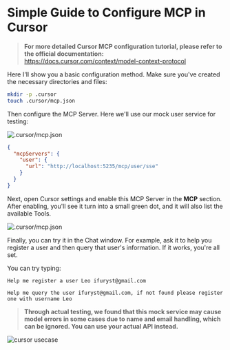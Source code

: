 # Simple Guide to Configure MCP in Cursor

> **For more detailed Cursor MCP configuration tutorial, please refer to the official documentation:**  
> https://docs.cursor.com/context/model-context-protocol

Here I'll show you a basic configuration method. Make sure you've created the necessary directories and files:

```bash
mkdir -p .cursor
touch .cursor/mcp.json
```

Then configure the MCP Server. Here we'll use our mock user service for testing:

![.cursor/mcp.json](/img/cursor.mcp.json.png)

```json
{
  "mcpServers": {
    "user": {
      "url": "http://localhost:5235/mcp/user/sse"
    }
  }
}
```

Next, open Cursor settings and enable this MCP Server in the **MCP** section. After enabling, you'll see it turn into a small green dot, and it will also list the available Tools.

![.cursor/mcp.json](/img/cursor.mcp.servers.png)

Finally, you can try it in the Chat window. For example, ask it to help you register a user and then query that user's information. If it works, you're all set.

You can try typing:
```
Help me register a user Leo ifuryst@gmail.com
```

```
Help me query the user ifuryst@gmail.com, if not found please register one with username Leo
```

> **Through actual testing, we found that this mock service may cause model errors in some cases due to name and email handling, which can be ignored. You can use your actual API instead.**

![cursor usecase](/img/cursor.usecase.png)
